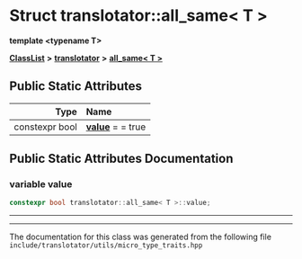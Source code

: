 

# Struct translotator::all\_same&lt; T &gt;

**template &lt;typename T&gt;**



[**ClassList**](annotated.md) **>** [**translotator**](namespacetranslotator.md) **>** [**all\_same&lt; T &gt;**](structtranslotator_1_1all__same_3_01T_01_4.md)




























## Public Static Attributes

| Type | Name |
| ---: | :--- |
|  constexpr bool | [**value**](#variable-value)   = = true<br> |










































## Public Static Attributes Documentation




### variable value 

```C++
constexpr bool translotator::all_same< T >::value;
```




<hr>

------------------------------
The documentation for this class was generated from the following file `include/translotator/utils/micro_type_traits.hpp`

